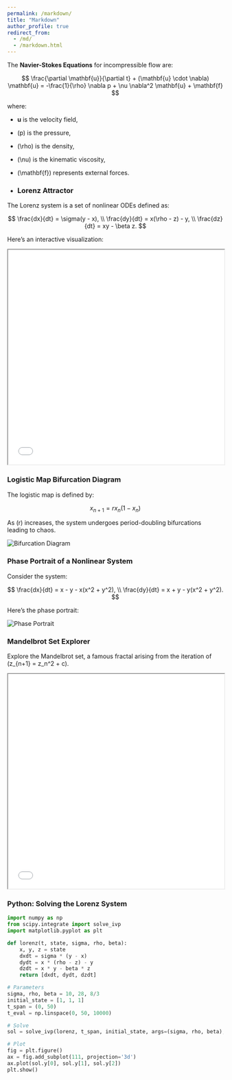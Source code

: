 ```yaml
---
permalink: /markdown/
title: "Markdown"
author_profile: true
redirect_from: 
  - /md/
  - /markdown.html
---
```


The **Navier-Stokes Equations** for incompressible flow are:

$$
\frac{\partial \mathbf{u}}{\partial t} + (\mathbf{u} \cdot \nabla) \mathbf{u} = -\frac{1}{\rho} \nabla p + \nu \nabla^2 \mathbf{u} + \mathbf{f}
$$

where:
- $\mathbf{u}$ is the velocity field,
- \(p\) is the pressure,
- \(\rho\) is the density,
- \(\nu\) is the kinematic viscosity,
- \(\mathbf{f}\) represents external forces.

- ### Lorenz Attractor
The Lorenz system is a set of nonlinear ODEs defined as:

$$
\frac{dx}{dt} = \sigma(y - x), \\
\frac{dy}{dt} = x(\rho - z) - y, \\
\frac{dz}{dt} = xy - \beta z.
$$

Here’s an interactive visualization:

<iframe src="path_to_your_lorenz_plot.html" width="100%" height="500px"></iframe>


### Logistic Map Bifurcation Diagram
The logistic map is defined by:

$$
x_{n+1} = r x_n (1 - x_n)
$$

As \(r\) increases, the system undergoes period-doubling bifurcations leading to chaos.

![Bifurcation Diagram](path_to_bifurcation_diagram.png)

### Phase Portrait of a Nonlinear System
Consider the system:

$$
\frac{dx}{dt} = x - y - x(x^2 + y^2), \\
\frac{dy}{dt} = x + y - y(x^2 + y^2).
$$

Here’s the phase portrait:

![Phase Portrait](path_to_phase_portrait.png)


### Mandelbrot Set Explorer
Explore the Mandelbrot set, a famous fractal arising from the iteration of \(z_{n+1} = z_n^2 + c\).

<iframe src="path_to_mandelbrot_explorer.html" width="100%" height="500px"></iframe>

### Python: Solving the Lorenz System
```python
import numpy as np
from scipy.integrate import solve_ivp
import matplotlib.pyplot as plt

def lorenz(t, state, sigma, rho, beta):
    x, y, z = state
    dxdt = sigma * (y - x)
    dydt = x * (rho - z) - y
    dzdt = x * y - beta * z
    return [dxdt, dydt, dzdt]

# Parameters
sigma, rho, beta = 10, 28, 8/3
initial_state = [1, 1, 1]
t_span = (0, 50)
t_eval = np.linspace(0, 50, 10000)

# Solve
sol = solve_ivp(lorenz, t_span, initial_state, args=(sigma, rho, beta), t_eval=t_eval)

# Plot
fig = plt.figure()
ax = fig.add_subplot(111, projection='3d')
ax.plot(sol.y[0], sol.y[1], sol.y[2])
plt.show()
